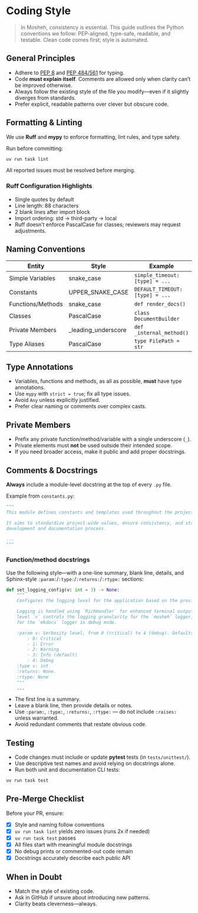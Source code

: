 # Coding Style

> In Mosheh, consistency is essential. This guide outlines the Python conventions we follow: PEP-aligned, type-safe, readable, and testable. Clean code comes first; style is automated.

## General Principles

- Adhere to [PEP 8](https://peps.python.org/pep-0008/) and [PEP 484/561](https://peps.python.org/pep-0484/) for typing.
- Code **must explain itself**. Comments are allowed only when clarity can’t be improved otherwise.
- Always follow the existing style of the file you modify—even if it slightly diverges from standards.
- Prefer explicit, readable patterns over clever but obscure code.

## Formatting & Linting

We use **Ruff** and **mypy** to enforce formatting, lint rules, and type safety.

Run before committing:

```sh
uv run task lint
```

All reported issues must be resolved before merging.

### Ruﬀ Configuration Highlights

- Single quotes by default
- Line length: 88 characters
- 2 blank lines after import block
- Import ordering: std -> third-party -> local
- Ruff doesn’t enforce PascalCase for classes; reviewers may request adjustments.

## Naming Conventions

| Entity            | Style                | Example                         |
| ----------------- | -------------------- | ------------------------------- |
| Simple Variables  | snake_case           | `simple_timeout: [type] = ...`  |
| Constants         | UPPER_SNAKE_CASE     | `DEFAULT_TIMEOUT: [type] = ...` |
| Functions/Methods | snake_case           | `def render_docs()`             |
| Classes           | PascalCase           | `class DocumentBuilder`         |
| Private Members   | \_leading_underscore | `def _internal_method()`        |
| Type Aliases      | PascalCase           | `type FilePath = str`           |

## Type Annotations

- Variables, functions and methods, as all as possible, **must** have type annotations.
- Use `mypy` with `strict = true`; fix all type issues.
- Avoid `Any` unless explicitly justified.
- Prefer clear naming or comments over complex casts.

## Private Members

- Prefix any private function/method/variable with a single underscore (`_`).
- Private elements must **not** be used outside their intended scope.
- If you need broader access, make it public and add proper docstrings.

## Comments & Docstrings

**Always** include a module-level docstring at the top of every `.py` file.

Example from `constants.py`:

```py
"""
This module defines constants and templates used throughout the project.

It aims to standardize project-wide values, ensure consistency, and streamline the
development and documentation process.

...
"""
```

### Function/method docstrings

Use the following style—with a one-line summary, blank line, details, and Sphinx-style `:param:`/`:type:`/`:returns:`/`:rtype:` sections:

```py
def set_logging_config(v: int = 3) -> None:
    """
    Configures the logging level for the application based on the provided verbosity.

    Logging is handled using `RichHandler` for enhanced terminal output. The verbosity
    level `v` controls the logging granularity for the `mosheh` logger, and optionally
    for the `mkdocs` logger in debug mode.

    :param v: Verbosity level, from 0 (critical) to 4 (debug). Defaults to 3 (info).
        - 0: Critical
        - 1: Error
        - 2: Warning
        - 3: Info (default)
        - 4: Debug
    :type v: int
    :returns: None.
    :rtype: None
    """
    ...
```

- The first line is a summary.
- Leave a blank line, then provide details or notes.
- Use `:param:`, `:type:`, `:returns:`, `:rtype:` — do not include `:raises:` unless warranted.
- Avoid redundant comments that restate obvious code.

## Testing

- Code changes must include or update **pytest** tests (in `tests/unittest/`).
- Use descriptive test names and avoid relying on docstrings alone.
- Run both unit and documentation CLI tests:

```sh
uv run task test
```

## Pre-Merge Checklist

Before your PR, ensure:

- [x] Style and naming follow conventions
- [x] `uv run task lint` yields zero issues (runs 2x if needed)
- [x] `uv run task test` passes
- [x] All files start with meaningful module docstrings
- [x] No debug prints or commented-out code remain
- [x] Docstrings accurately describe each public API

## When in Doubt

- Match the style of existing code.
- Ask in GitHub if unsure about introducing new patterns.
- Clarity beats cleverness—always.
